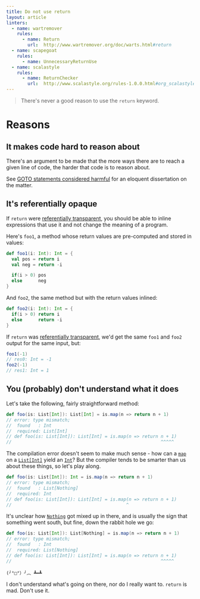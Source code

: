 ```yaml
---
title: Do not use return
layout: article
linters:
  - name: wartremover
    rules:
      - name: Return
        url:  http://www.wartremover.org/doc/warts.html#return
  - name: scapegoat
    rules:
      - name: UnnecessaryReturnUse
  - name: scalastyle
    rules:
      - name: ReturnChecker
        url:  http://www.scalastyle.org/rules-1.0.0.html#org_scalastyle_scalariform_ReturnChecker
---
```


> There's never a good reason to use the `return` keyword.

# Reasons

## It makes code hard to reason about

There's an argument to be made that the more ways there are to reach a given line of code, the harder that code is to reason about.

See [GOTO statements considered harmful] for an eloquent dissertation on the matter.

## It's referentially opaque

If `return` were [referentially transparent][reftrans], you should be able to inline expressions that use it and not change the meaning of a program.

Here's `foo1`, a method whose return values are pre-computed and stored in values:

```scala
def foo1(i: Int): Int = {
  val pos = return i
  val neg = return -i

  if(i > 0) pos
  else      neg
}
```

And `foo2`, the same method but with the return values inlined:

```scala
def foo2(i: Int): Int = {
  if(i > 0) return i
  else      return -i
}
```

If `return` was [referentially transparent][reftrans], we'd get the same `foo1` and `foo2` output for the same input, but:

```scala
foo1(-1)
// res0: Int = -1
foo2(-1)
// res1: Int = 1
```

## You (probably) don't understand what it does

Let's take the following, fairly straightforward method:

```scala
def foo(is: List[Int]): List[Int] = is.map(n => return n + 1)
// error: type mismatch;
//  found   : Int
//  required: List[Int]
// def foo(is: List[Int]): List[Int] = is.map(n => return n + 1)
//                                                        ^^^^^
```

The compilation error doesn't seem to make much sense - how can a [`map`] on a [`List[Int]`][`List`] yield an [`Int`]? But the compiler tends to be smarter than us about these things, so let's play along.

```scala
def foo(is: List[Int]): Int = is.map(n => return n + 1)
// error: type mismatch;
//  found   : List[Nothing]
//  required: Int
// def foo(is: List[Int]): List[Int] = is.map(n => return n + 1)
//                                           ^
```

It's unclear how [`Nothing`] got mixed up in there, and is usually the sign that something went south, but fine, down the rabbit hole we go:


```scala
def foo(is: List[Int]): List[Nothing] = is.map(n => return n + 1)
// error: type mismatch;
//  found   : Int
//  required: List[Nothing]
// def foo(is: List[Int]): List[Int] = is.map(n => return n + 1)
//                                                        ^^^^^
```

`(╯°□°）╯︵ ┻━┻`

I don't understand what's going on there, nor do I really want to. `return` is mad. Don't use it.

[`List`]:https://www.scala-lang.org/api/2.12.8/scala/collection/immutable/List.html
[`map`]:https://www.scala-lang.org/api/2.12.8/scala/collection/immutable/List.html#max:A
[GOTO statements considered harmful]:https://homepages.cwi.nl/~storm/teaching/reader/Dijkstra68.pdf
[`Nothing`]:https://www.scala-lang.org/api/2.12.8/scala/Nothing.html
[`Int`]:https://www.scala-lang.org/api/2.12.8/scala/Int.html
[reftrans]:../definitions/referential_transparency.html

